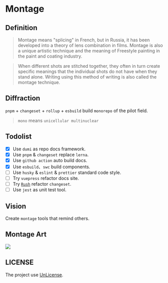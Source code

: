 # Montage

## Definition

>Montage means "splicing" in French, but in Russia, it has been developed into a theory of lens combination in films. Montage is also a unique artistic technique and the meaning of Freestyle painting in the paint and coating industry.

>When different shots are stitched together, they often in turn create specific meanings that the individual shots do not have when they stand alone. Writing using this method of writing is also called the montage technique.

## Diffraction

`pnpm` + `changeset` + `rollup` + `esbuild` build `monorepo` of the pilot field.

> `mono` means `unicellular multinuclear`

## Todolist

- [x] Use `dumi` as repo docs framework.
- [x] Use `pnpm` & `changeset` replace `lerna`.
- [x] Use `github action` auto build docs.
- [x] Use `esbuild`、`swc` build components.
- [ ] Use `husky` & `eslint` & `prettier` standard code style.
- [ ] Try `vuepress` refactor docs site.
- [ ] Try [`Rush`](https://rushjs.io/) refactor `changeset`.
- [ ] Use `jest` as unit test tool.

## Vision

Create `montage` tools that remind others.

## Montage Art


![](https://cdn.jsdelivr.net/gh/bigbigDreamer/pic-bed@main/uPic/c201912061614384413.jpeg)

## LICENSE

The project use [UnLicense](./LICENSE).

